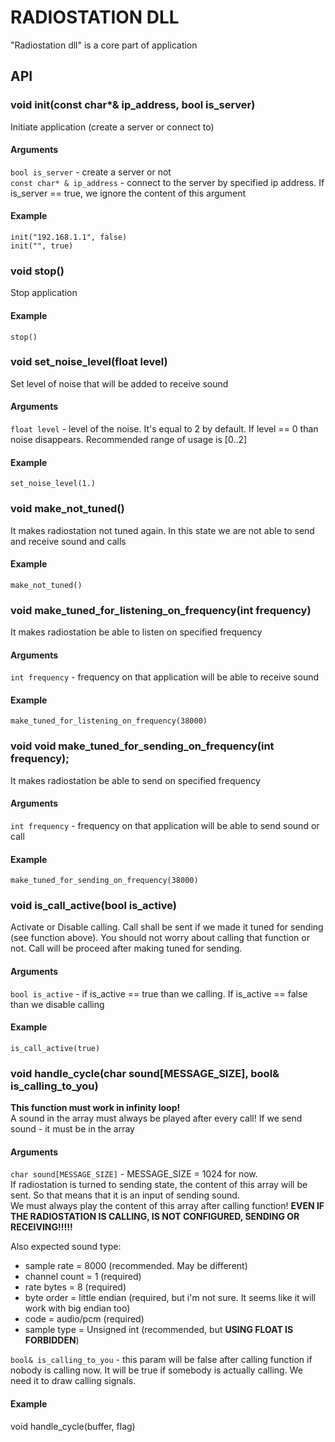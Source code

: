 # RADIOSTATION DLL
"Radiostation dll" is a core part of application

## API
### void init(const char*& ip_address, bool is_server)
Initiate application (create a server or connect to)
#### Arguments
``bool is_server`` - create a server or not <br>
``const char* & ip_address`` - connect to the server by specified ip address. 
If is_server == true, we ignore the content of this argument
#### Example
``init("192.168.1.1", false)`` <br>
``init("", true)``

### void stop()
Stop application
#### Example
``stop()``

### void set_noise_level(float level)
Set level of noise that will be added to receive sound
#### Arguments
`float level` - level of the noise. It's equal to 2 by default. 
If level == 0 than noise disappears. Recommended range of usage is [0..2]
#### Example
`set_noise_level(1.)`

### void make_not_tuned()
It makes radiostation not tuned again.
In this state we are not able to send and receive sound and calls
#### Example
`make_not_tuned()`

### void make_tuned_for_listening_on_frequency(int frequency)
It makes radiostation be able to listen on specified frequency
#### Arguments
`int frequency` - frequency on that application will be able to receive sound
#### Example
`make_tuned_for_listening_on_frequency(38000)`

### void void make_tuned_for_sending_on_frequency(int frequency);
It makes radiostation be able to send on specified frequency
#### Arguments
`int frequency` - frequency on that application will be able to send sound or call
#### Example
`make_tuned_for_sending_on_frequency(38000)`

### void is_call_active(bool is_active)
Activate or Disable calling. Call shall be sent if we made it tuned for sending (see function above).
You should not worry about calling that function or not. Call will be proceed after making tuned for sending.
#### Arguments
`bool is_active` - if is_active == true than we calling. If is_active == false than we disable calling
#### Example
`is_call_active(true)`

### void handle_cycle(char sound[MESSAGE_SIZE], bool& is_calling_to_you)
<b>This function must work in infinity loop!</b> <br>
A sound in the array must always be played after every call!
If we send sound - it must be in the array
#### Arguments
`char sound[MESSAGE_SIZE]` - MESSAGE_SIZE = 1024 for now.  <br>
If radiostation is turned to sending state, the content of this array will be sent.
So that means that it is an input of sending sound.<br>
We must always play the content of this array after calling function!
<b>EVEN IF THE RADIOSTATION IS CALLING, IS NOT CONFIGURED, SENDING OR RECEIVING!!!!!</b>

Also expected sound type:
* sample rate = 8000 (recommended. May be different)
* channel count = 1 (required)
* rate bytes = 8 (required)
* byte order = little endian (required, but i'm not sure. It seems like it will work with big endian too)
* code = audio/pcm (required)
* sample type = Unsigned int (recommended, but <b>USING FLOAT IS FORBIDDEN</b>)

`bool& is_calling_to_you` - this param will be false after calling function if nobody is calling now.
It will be true if somebody is actually calling. We need it to draw calling signals.

#### Example
void handle_cycle(buffer, flag)
